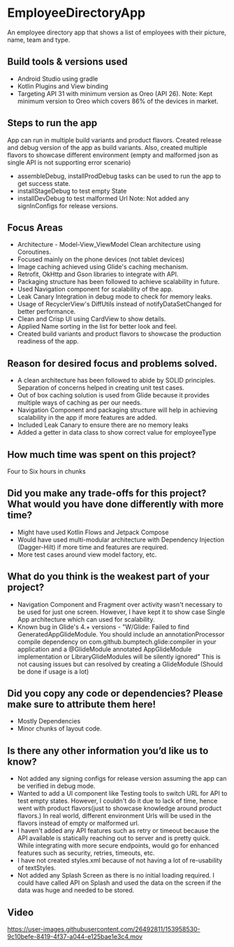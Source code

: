 # EmployeeDirectoryApp

An employee directory app that shows a list of employees with their picture, name, team and type.

## Build tools & versions used
* Android Studio using gradle
* Kotlin Plugins and View binding
* Targeting API 31 with minimum version as Oreo (API 26).
Note: Kept minimum version to Oreo which covers 86% of the devices in market.

## Steps to run the app
App can run in multiple build variants and product flavors. Created release and debug version of the app as build variants. Also,
created multiple flavors to showcase different environment (empty and malformed json as single API is not supporting error scenario)

* assembleDebug, installProdDebug tasks can be used to run the app to get success state. 
* installStageDebug to test empty State
* installDevDebug to test malformed Url
Note: Not added any signInConfigs for release versions.

## Focus Areas
* Architecture - Model-View_ViewModel Clean architecture using Coroutines.
* Focused mainly on the phone devices (not tablet devices)
* Image caching achieved using Glide's caching mechanism.
* Retrofit, OkHttp and Gson libraries to integrate with API.
* Packaging structure has been followed to achieve scalability in future.
* Used Navigation component for scalability of the app.
* Leak Canary Integration in debug mode to check for memory leaks.
* Usage of RecyclerView's DiffUtils instead of notifyDataSetChanged for better performance.
* Clean and Crisp UI using CardView to show details.
* Applied Name sorting in the list for better look and feel.
* Created build variants and product flavors to showcase the production readiness of the app.

## Reason for desired focus and problems solved.
* A clean architecture has been followed to abide by SOLID principles. Separation of concerns helped in creating unit test cases.
* Out of box caching solution is used from Glide because it provides multiple ways of caching as per our needs.
* Navigation Component and packaging structure will help in achieving scalability in the app if more features are added.
* Included Leak Canary to ensure there are no memory leaks
* Added a getter in data class to show correct value for employeeType

## How much time was spent on this project? 
Four to Six hours in chunks

## Did you make any trade-offs for this project? What would you have done differently with more time?
* Might have used Kotlin Flows and Jetpack Compose
* Would have used multi-modular architecture with Dependency Injection (Dagger-Hilt) if more time and features are required.
* More test cases around view model factory, etc.

## What do you think is the weakest part of your project?
* Navigation Component and Fragment over activity wasn't necessary to be used for just one screen. However, I have kept it to show case Single App architecture which can used for scalability.
* Known bug in Glide's 4.+ versions - "W/Glide: Failed to find GeneratedAppGlideModule. You should include an annotationProcessor compile dependency on com.github.bumptech.glide:compiler in your application and a @GlideModule annotated AppGlideModule implementation or LibraryGlideModules will be silently ignored"
This is not causing issues but can resolved by creating a GlideModule (Should be done if usage is a lot)
  
## Did you copy any code or dependencies? Please make sure to attribute them here!
* Mostly Dependencies
* Minor chunks of layout code.

## Is there any other information you’d like us to know?
* Not added any signing configs for release version assuming the app can be verified in debug mode.
* Wanted to add a UI component like Testing tools to switch URL for API to test empty states. However, I couldn't do it due to lack of time, hence went with product flavors(just to showcase knowledge around product flavors.)
In real world, different environment Urls will be used in the flavors instead of empty or malformed url.
* I haven't added any API features such as retry or timeout because the API available is statically reaching out to server and is pretty quick. While integrating with more secure endpoints, would go for enhanced features such as security, retries, timeouts, etc.
* I have not created styles.xml because of not having a lot of re-usability of textStyles.
* Not added any Splash Screen as there is no initial loading required. I could have called API on Splash and used the data on the screen if the data was huge and needed to be stored.


## Video

https://user-images.githubusercontent.com/26492811/153958530-9c10befe-8419-4f37-a044-e125bae1e3c4.mov
